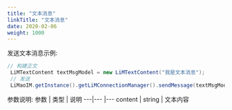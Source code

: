 ```yaml
---
title: "文本消息"
linkTitle: "文本消息"
date: 2020-02-06
weight: 1000
---
```


发送文本消息示例:
```java
// 构建正文
 LiMTextContent textMsgModel = new LiMTextContent("我是文本消息");
 // 发送
 LiMaoIM.getInstance().getLiMConnectionManager().sendMessage(textMsgModel, channelID, LiMChannelType.PERSONAL);
```

参数说明:
参数 | 类型 | 说明
---|--- |---
content | string | 文本内容